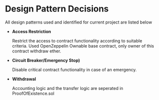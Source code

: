 # Design Pattern Decisions

All design patterns used and identified for current project are listed below

* **Access Restriction**

    Restrict the access to contract functionality according to suitable criteria. Used OpenZeppelin Ownable base contract, only owner of this contract withdraw ether.

* **Circuit Breaker/Emergency Stop)**
    
    Disable critical contract functionality in case of an emergency.

* **Withdrawal**
    
    Accounting logic and the transfer logic are seperated in ProofOfExistence.sol